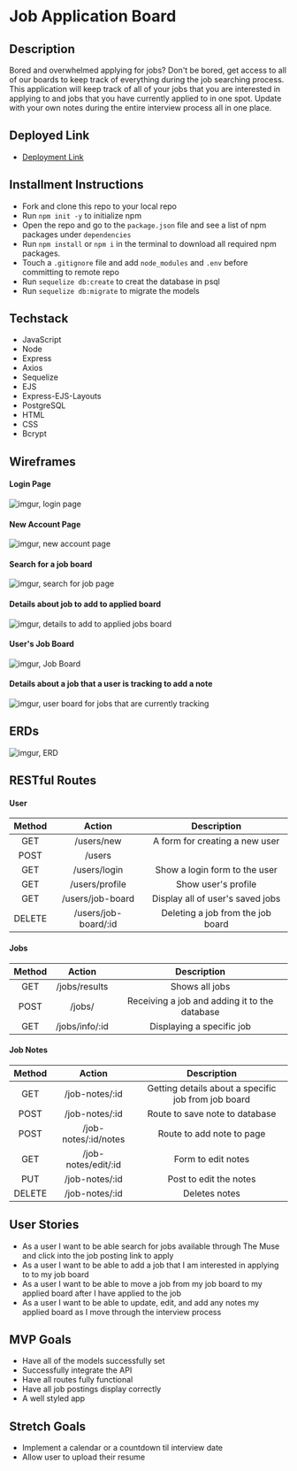 # Job Application Board

## Description
Bored and overwhelmed applying for jobs? Don't be bored, get access to all of our boards to keep track of everything during the job searching process. This application will keep track of all of your jobs that you are interested in applying to and jobs that you have currently applied to in one spot. Update with your own notes during the entire interview process all in one place.

## Deployed Link
* [Deployment Link](https://project-2-job-app-aimeepham14.koyeb.app/)

## Installment Instructions
* Fork and clone this repo to your local repo
* Run `npm init -y` to initialize npm
* Open the repo and go to the `package.json` file and see a list of npm packages under `dependencies` 
* Run `npm install` or `npm i` in the terminal to download all required npm packages. 
* Touch a `.gitignore` file and add `node_modules` and `.env` before committing to remote repo
* Run `sequelize db:create` to creat the database in psql
* Run `sequelize db:migrate` to migrate the models

## Techstack
* JavaScript
* Node
* Express
* Axios
* Sequelize
* EJS
* Express-EJS-Layouts
* PostgreSQL
* HTML
* CSS
* Bcrypt

## Wireframes
#### Login Page
![imgur, login page](https://i.imgur.com/85NM32h.png)
#### New Account Page
![imgur, new account page](https://i.imgur.com/ZDvleec.png)
#### Search for a job board
![imgur, search for job page](https://i.imgur.com/rXhmhPx.png)
#### Details about job to add to applied board
![imgur, details to add to applied jobs board](https://i.imgur.com/tyyB6yO.png)
#### User's Job Board
![imgur, Job Board](https://i.imgur.com/yJFi379.png)
#### Details about a job that a user is tracking to add a note
![imgur, user board for jobs that are currently tracking](https://i.imgur.com/qplCFxI.png)

## ERDs
![imgur, ERD](https://i.imgur.com/0C1mgth.png)
## RESTful Routes
#### User
| Method | Action | Description|
|:------:|:------:|:----------:|
| GET    | /users/new  | A form for creating a new user  |
| POST   | /users  |   | Adding a new user to the database |
| GET   | /users/login  | Show a login form to the user   |
| GET   | /users/profile  | Show user's profile   |
| GET | /users/job-board  | Display all of user's saved jobs  |
| DELETE | /users/job-board/:id  | Deleting a job from the job board  |

#### Jobs
| Method | Action | Description|
|:------:|:------:|:----------:|
| GET    | /jobs/results  | Shows all jobs  |
| POST    | /jobs/ | Receiving a job and adding it to the database  |
| GET    | /jobs/info/:id | Displaying a specific job  |

#### Job Notes
| Method | Action | Description|
|:------:|:------:|:----------:|
| GET    | /job-notes/:id  | Getting details about a specific job from job board  |
| POST   | /job-notes/:id  |  Route to save note to database   |
| POST    | /job-notes/:id/notes | Route to add note to page  |
| GET    | /job-notes/edit/:id | Form to edit notes   |
| PUT    | /job-notes/:id   | Post to edit the notes   |
| DELETE | /job-notes/:id   | Deletes notes   |


## User Stories
* As a user I want to be able search for jobs available through The Muse and click into the job posting link to apply
* As a user I want to be able to add a job that I am interested in applying to to my job board
* As a user I want to be able to move a job from my job board to my applied board after I have applied to the job
* As a user I want to be able to update, edit, and add any notes my applied board as I move through the interview process

## MVP Goals
* Have all of the models successfully set
* Successfully integrate the API
* Have all routes fully functional
* Have all job postings display correctly
* A well styled app

## Stretch Goals
* Implement a calendar or a countdown til interview date
* Allow user to upload their resume
